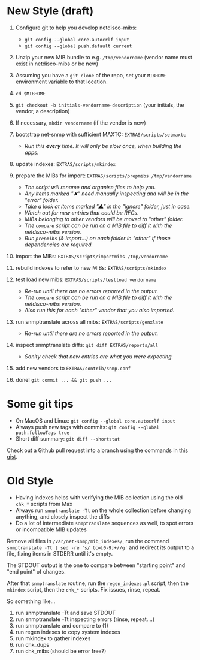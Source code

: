 # New Style (draft)

1. Configure git to help you develop netdisco-mibs:

    * `git config --global core.autocrlf input`
    * `git config --global push.default current`

1. Unzip your new MIB bundle to e.g. `/tmp/vendorname` (vendor name must exist in netdisco-mibs or be new)
1. Assuming you have a `git clone` of the repo, set your `MIBHOME` environment variable to that location.
1. `cd $MIBHOME`
1. `git checkout -b initials-vendorname-description` (your initials, the vendor, a description)
1. If necessary, `mkdir vendorname` (if the vendor is new)
1. bootstrap net-snmp with sufficient MAXTC: `EXTRAS/scripts/setmaxtc`

    * _Run this **every** time. It will only be slow once, when building the apps._

1. update indexes: `EXTRAS/scripts/mkindex`
1. prepare the MIBs for import: `EXTRAS/scripts/prepmibs /tmp/vendorname`

    * _The script will rename and organise files to help you._
    * _Any items marked "✘" need manually inspecting and will be in the "error" folder._
    * _Take a look at items marked "⚠" in the "ignore" folder, just in case._
    * _Watch out for new entries that could be RFCs._
    * _MIBs belonging to other vendors will be moved to "other" folder._
    * _The `compare` script can be run on a MIB file to diff it with the netdisco-mibs version._
    * _Run `prepmibs` (& import...) on each folder in "other" if those dependencies are required._

1. import the MIBs: `EXTRAS/scripts/importmibs /tmp/vendorname`
1. rebuild indexes to refer to new MIBs: `EXTRAS/scripts/mkindex`
1. test load new mibs: `EXTRAS/scripts/testload vendorname`

    * _Re-run until there are no errors reported in the output._
    * _The `compare` script can be run on a MIB file to diff it with the netdisco-mibs version._
    * _Also run this for each "other" vendor that you also imported._

1. run snmptranslate across all mibs: `EXTRAS/scripts/genxlate`

    * _Re-run until there are no errors reported in the output._

1. inspect snmptranslate diffs: `git diff EXTRAS/reports/all`

    * _Sanity check that new entries are what you were expecting._

1. add new vendors to `EXTRAS/contrib/snmp.conf`
1. done! `git commit ... && git push ...`

# Some git tips
* On MacOS and Linux: `git config --global core.autocrlf input`
* Always push new tags with commits: `git config --global push.followTags true`
* Short diff summary: `git diff --shortstat`

Check out a Github pull request into a branch using the commands in [this gist](https://gist.github.com/ollyg/9db70a621d0638b491354e39e5b27bf1).

# Old Style
* Having indexes helps with verifying the MIB collection using the old `chk_*` scripts from Max
* Always run `snmptranslate -Tt` on the whole collection before changing anything, and closely inspect the diffs
* Do a lot of intermediate `snmptranslate` sequences as well, to spot errors or incompatible MIB updates

Remove all files in `/var/net-snmp/mib_indexes/`, run the command `snmptranslate -Tt | sed -re 's/ tc=[0-9]+//g'`
and redirect its output to a file, fixing items in STDERR until it's empty.

The STDOUT output is the one to compare between "starting point" and "end point" of changes.

After that `snmptranslate` routine, run the `regen_indexes.pl` script, then the `mkindex` script, then the `chk_*` scripts. Fix issues, rinse, repeat.

So something like...

1. run snmptranslate -Tt and save STDOUT
2. run snmptranslate -Tt inspecting errors (rinse, repeat....)
3. run snmptranslate and compare to (1)
4. run regen indexes to copy system indexes
5. run mkindex to gather indexes
6. run chk_dups
7. run chk_mibs (should be error free?)


